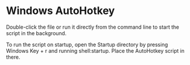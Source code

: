 # Windows AutoHotkey

Double-click the file or run it directly from the command line to start the script in the background.

To run the script on startup, open the Startup directory by pressing Windows Key + r and running shell:startup. Place the AutoHotkey script in there.